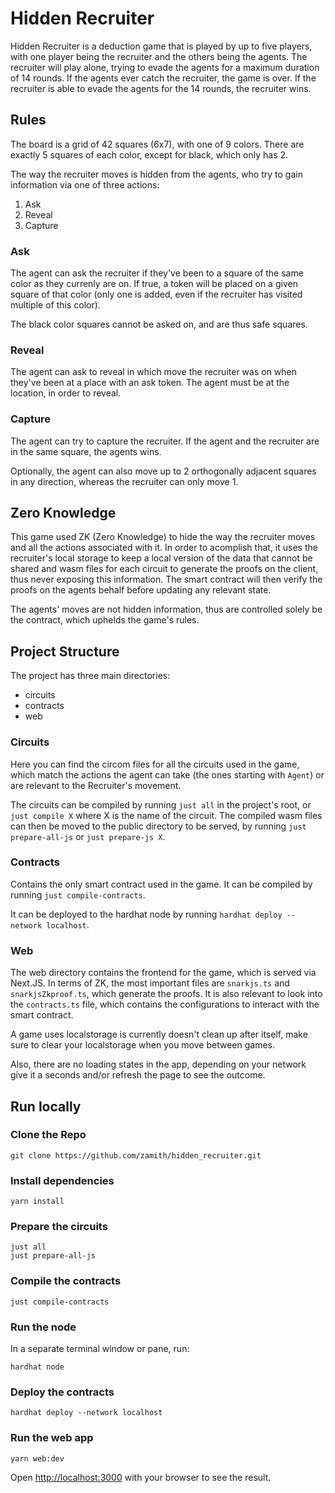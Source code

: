 # Hidden Recruiter

Hidden Recruiter is a deduction game that is played by up to five players, with
one player being the recruiter and the others being the agents. The recruiter
will play alone, trying to evade the agents for a maximum duration of 14
rounds. If the agents ever catch the recruiter, the game is over. If the
recruiter is able to evade the agents for the 14 rounds, the recruiter wins.

## Rules

The board is a grid of 42 squares (6x7), with one of 9 colors. There are
exactly 5 squares of each color, except for black, which only has 2.

The way the recruiter moves is hidden from the agents, who try to gain
information via one of three actions:

1. Ask
2. Reveal
3. Capture

### Ask

The agent can ask the recruiter if they've been to a square of the same color
as they currenly are on. If true, a token will be placed on a given square of
that color (only one is added, even if the recruiter has visited multiple of
this color).

The black color squares cannot be asked on, and are thus safe squares.

### Reveal

The agent can ask to reveal in which move the recruiter was on when they've
been at a place with an ask token. The agent must be at the location, in order
to reveal.

### Capture

The agent can try to capture the recruiter. If the agent and the recruiter are
in the same square, the agents wins.

Optionally, the agent can also move up to 2 orthogonally adjacent squares in
any direction, whereas the recruiter can only move 1.

## Zero Knowledge

This game used ZK (Zero Knowledge) to hide the way the recruiter moves and all
the actions associated with it. In order to acomplish that, it uses the
recruiter's local storage to keep a local version of the data that cannot be
shared and wasm files for each circuit to generate the proofs on the client,
thus never exposing this information. The smart contract will then verify the
proofs on the agents behalf before updating any relevant state.

The agents' moves are not hidden information, thus are controlled solely be the
contract, which uphelds the game's rules.

## Project Structure

The project has three main directories:

* circuits
* contracts
* web

### Circuits

Here you can find the circom files for all the circuits used in the game, which
match the actions the agent can take (the ones starting with `Agent`) or are
relevant to the Recruiter's movement.

The circuits can be compiled by running `just all` in the project's root, or
`just compile X` where X is the name of the circuit. The compiled wasm files
can then be moved to the public directory to be served, by running `just
prepare-all-js` or `just prepare-js X`.

### Contracts

Contains the only smart contract used in the game. It can be compiled by
running `just compile-contracts`.

It can be deployed to the hardhat node by running `hardhat deploy --network
localhost`.

### Web

The web directory contains the frontend for the game, which is served via
Next.JS. In terms of ZK, the most important files are `snarkjs.ts` and
`snarkjsZkproof.ts`, which generate the proofs. It is also relevant to look into
the `contracts.ts` file, which contains the configurations to interact with the
smart contract.

A game uses localstorage is currently doesn't clean up after itself, make sure to clear your localstorage when you move between games.

Also, there are no loading states in the app, depending on your network give it a seconds and/or refresh the page to see the outcome.

## Run locally

### Clone the Repo

```
git clone https://github.com/zamith/hidden_recruiter.git
```

### Install dependencies

```
yarn install
```

### Prepare the circuits

```
just all
just prepare-all-js
```

### Compile the contracts

```
just compile-contracts
```

### Run the node

In a separate terminal window or pane, run:

```
hardhat node
```

### Deploy the contracts

```
hardhat deploy --network localhost
```

### Run the web app

```
yarn web:dev
```

Open [http://localhost:3000](http://localhost:3000) with your browser to see the result.
